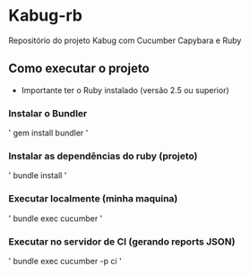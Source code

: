 # Kabug-rb
Repositório do projeto Kabug com Cucumber Capybara e Ruby


## Como executar o projeto

* Importante ter o Ruby instalado (versão 2.5 ou superior)

### Instalar o Bundler
'
gem install bundler
'

### Instalar as dependências do ruby (projeto)
'
bundle install
'

### Executar localmente (minha maquina)
'
bundle exec cucumber
'

### Executar no servidor de CI (gerando reports JSON)

'
bundle exec cucumber -p ci
'
